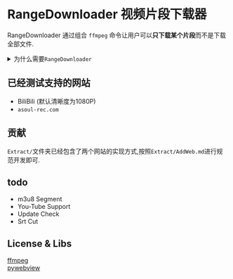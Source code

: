 # RangeDownloader 视频片段下载器

RangeDownloader 通过组合 `ffmpeg` 命令让用户可以**只下载某个片段**而不是下载全部文件.

<details>
<summary> 为什么需要<code>RangeDownloader</code> </summary>
场景分析: 当我们在进行视频创作时,也许<b>只需要其中一小段素材</b>.  </br>
一般来说,创作者可能会选择两种方法: </br>
- 直接下载该文件,之后在本地裁剪</br>
<PRE>&#9</PRE>- 问题: 耗费大量时间</br>
- 录屏 </br>
<PRE>&#9</PRE>- 问题: 画质严重损失 </br>
- Range: seconds</br>
<PRE>&#9</PRE>- 问题: 需要服务器支持,且<b>大多数服务器不支持</b></br>

</details>

## 已经测试支持的网站
- BiliBili (默认清晰度为1080P)
- `asoul-rec.com`

## 贡献
`Extract/`文件夹已经包含了两个网站的实现方式,按照`Extract/AddWeb.md`进行规范开发即可.

## todo
- m3u8 Segment
- You-Tube Support
- Update Check
- Srt Cut

## License & Libs
[ffmpeg]()  
[pywebview]()  